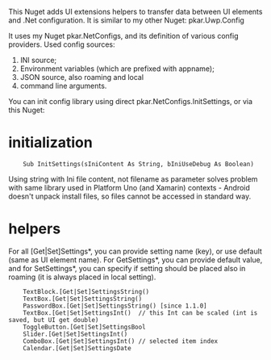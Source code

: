 ﻿
This Nuget adds UI extensions helpers to transfer data between UI elements and .Net configuration. It is similar to my other Nuget: pkar.Uwp.Config

It uses my Nuget pkar.NetConfigs, and its definition of various config providers.
Used config sources:
1) INI source;
2) Environment variables (which are prefixed with appname);
3) JSON source, also roaming and local
4) command line arguments.

You can init config library using direct pkar.NetConfigs.InitSettings, or via this Nuget:

# initialization

        Sub InitSettings(sIniContent As String, bIniUseDebug As Boolean)

Using string with Ini file content, not filename as parameter solves problem with same library used in Platform Uno (and Xamarin) contexts - Android doesn't unpack install files, so files cannot be accessed in standard way.

# helpers

 For all [Get|Set]Settings*, you can provide setting name (key), or use default (same as UI element name).
 For GetSettings*, you can provide default value, and for SetSettings*, you can specify if setting should be placed also in roaming (it is always placed in local setting).

        TextBlock.[Get|Set]SettingsString()
        TextBox.[Get|Set]SettingsString()
        PasswordBox.[Get|Set]SettingsString() [since 1.1.0]
        TextBox.[Get|Set]SettingsInt()  // this Int can be scaled (int is saved, but UI get double)
        ToggleButton.[Get|Set]SettingsBool
        Slider.[Get|Set]SettingsInt()
        ComboBox.[Get|Set]SettingsInt() // selected item index 
        Calendar.[Get|Set]SettingsDate
